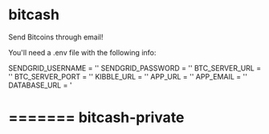 bitcash
=======

Send Bitcoins through email!



You'll need a .env file with the following info:

SENDGRID_USERNAME = ''
SENDGRID_PASSWORD = ''
BTC_SERVER_URL = ''
BTC_SERVER_PORT = ''
KIBBLE_URL = ''
APP_URL = ''
APP_EMAIL = ''
DATABASE_URL = '

=======
bitcash-private
===============




